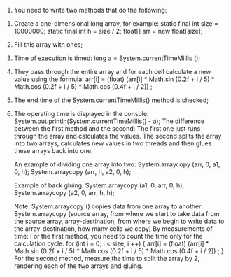 1. You need to write two methods that do the following:

1) Create a one-dimensional long array, for example:
   static final int size = 10000000;
   static final int h = size / 2;
   float[] arr = new float[size];
2) Fill this array with ones;
3) Time of execution is timed: long a = System.currentTimeMillis ();
4) They pass through the entire array and for each cell calculate a new value using the formula:
   arr[i] = (float) (arr[i] * Math.sin (0.2f + i / 5) * Math.cos (0.2f + i / 5) * Math.cos (0.4f + i / 2)) ;
5) The end time of the System.currentTimeMillis() method is checked;
6) The operating time is displayed in the console: System.out.println(System.currentTimeMillis() - a);
   The difference between the first method and the second:
   The first one just runs through the array and calculates the values.
   The second splits the array into two arrays, calculates new values ​​in two threads
   and then glues these arrays back into one.

   An example of dividing one array into two:
   System.arraycopy (arr, 0, a1, 0, h);
   System.arraycopy (arr, h, a2, 0, h);

   Example of back gluing:
   System.arraycopy (a1, 0, arr, 0, h);
   System.arraycopy (a2, 0, arr, h, h);

   Note:
   System.arraycopy () copies data from one array to another:
   System.arraycopy (source array, from where we start to take data from the source array,
   array-destination, from where we begin to write data to the array-destination, how many cells we copy)
   By measurements of time:
   For the first method, you need to count the time only for the calculation cycle:
   for (int i = 0; i < size; i ++) {
   arr[i] = (float) (arr[i] * Math.sin (0.2f + i / 5) * Math.cos (0.2f + i / 5) * Math.cos (0.4f + i / 2)) ;
   }
   For the second method, measure the time to split the array by 2,
   rendering each of the two arrays and gluing.